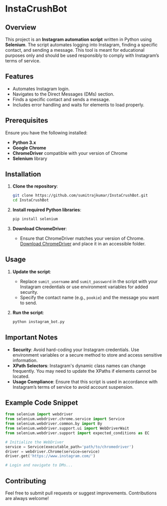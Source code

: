 # InstaCrushBot

## Overview
This project is an **Instagram automation script** written in Python using **Selenium**. The script automates logging into Instagram, finding a specific contact, and sending a message. This tool is meant for educational purposes only and should be used responsibly to comply with Instagram’s terms of service.

## Features
- Automates Instagram login.
- Navigates to the Direct Messages (DMs) section.
- Finds a specific contact and sends a message.
- Includes error handling and waits for elements to load properly.

## Prerequisites
Ensure you have the following installed:
- **Python 3.x**
- **Google Chrome**
- **ChromeDriver** compatible with your version of Chrome
- **Selenium** library

## Installation
1. **Clone the repository**:
   ```bash
   git clone https://github.com/sumitrajkumar/InstaCrushBot.git
   cd InstaCrushBot
   ```

2. **Install required Python libraries**:
   ```bash
   pip install selenium
   ```

3. **Download ChromeDriver**:
   - Ensure that ChromeDriver matches your version of Chrome. [Download ChromeDriver](https://chromedriver.chromium.org/downloads) and place it in an accessible folder.

## Usage
1. **Update the script**:
   - Replace `sumit_username` and `sumit_password` in the script with your Instagram credentials or use environment variables for added security.
   - Specify the contact name (e.g., `pookie`) and the message you want to send.

2. **Run the script**:
   ```bash
   python instagram_bot.py
   ```

## Important Notes
- **Security**: Avoid hard-coding your Instagram credentials. Use environment variables or a secure method to store and access sensitive information.
- **XPath Selectors**: Instagram's dynamic class names can change frequently. You may need to update the XPaths if elements cannot be located.
- **Usage Compliance**: Ensure that this script is used in accordance with Instagram’s terms of service to avoid account suspension.

## Example Code Snippet
```python
from selenium import webdriver
from selenium.webdriver.chrome.service import Service
from selenium.webdriver.common.by import By
from selenium.webdriver.support.ui import WebDriverWait
from selenium.webdriver.support import expected_conditions as EC

# Initialize the WebDriver
service = Service(executable_path='path/to/chromedriver')
driver = webdriver.Chrome(service=service)
driver.get('https://www.instagram.com/')

# Login and navigate to DMs...
```

## Contributing
Feel free to submit pull requests or suggest improvements. Contributions are always welcome!



